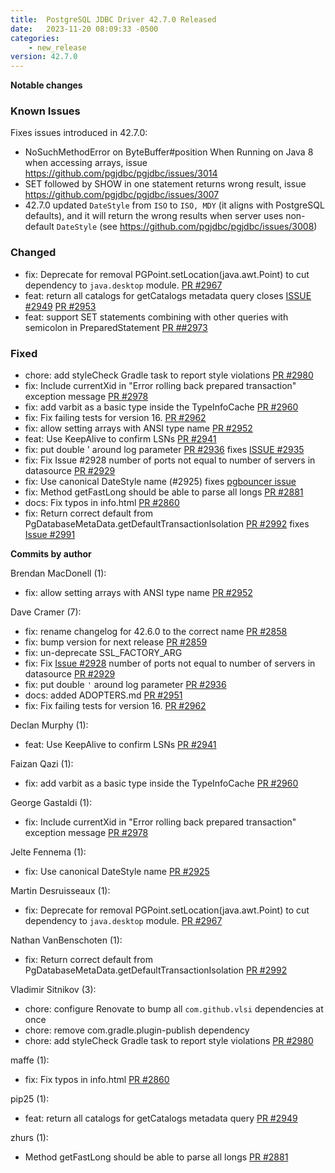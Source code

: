 ```yaml
---
title:  PostgreSQL JDBC Driver 42.7.0 Released
date:   2023-11-20 08:09:33 -0500
categories:
    - new_release
version: 42.7.0
---
```

**Notable changes**

### Known Issues
Fixes issues introduced in 42.7.0:
* NoSuchMethodError on ByteBuffer#position When Running on Java 8  when accessing arrays, issue https://github.com/pgjdbc/pgjdbc/issues/3014
* SET followed by SHOW in one statement returns wrong result, issue https://github.com/pgjdbc/pgjdbc/issues/3007
* 42.7.0 updated `DateStyle` from `ISO` to `ISO, MDY` (it aligns with PostgreSQL defaults), and it will return the
  wrong results when server uses non-default `DateStyle` (see https://github.com/pgjdbc/pgjdbc/issues/3008)


### Changed
* fix: Deprecate for removal PGPoint.setLocation(java.awt.Point) to cut dependency to `java.desktop` module. [PR #2967](https://github.com/pgjdbc/pgjdbc/pull/2967)
* feat: return all catalogs for getCatalogs metadata query closes [ISSUE #2949](https://github.com/pgjdbc/pgjdbc/issues/2949) [PR #2953](https://github.com/pgjdbc/pgjdbc/pull/2953)
* feat: support SET statements combining with other queries with semicolon in PreparedStatement [PR ##2973](https://github.com/pgjdbc/pgjdbc/pull/2973)

### Fixed
* chore: add styleCheck Gradle task to report style violations [PR #2980](https://github.com/pgjdbc/pgjdbc/pull/2980)
* fix: Include currentXid in "Error rolling back prepared transaction" exception message [PR #2978](https://github.com/pgjdbc/pgjdbc/pull/2978)
* fix: add varbit as a basic type inside the TypeInfoCache [PR #2960](https://github.com/pgjdbc/pgjdbc/pull/2960)
* fix: Fix failing tests for version 16.  [PR #2962](https://github.com/pgjdbc/pgjdbc/pull/2962)
* fix: allow setting arrays with ANSI type name [PR #2952](https://github.com/pgjdbc/pgjdbc/pull/2952)
* feat: Use KeepAlive to confirm LSNs [PR #2941](https://github.com/pgjdbc/pgjdbc/pull/2941)
* fix: put double ' around log parameter [PR #2936](https://github.com/pgjdbc/pgjdbc/pull/2936) fixes [ISSUE #2935](https://github.com/pgjdbc/pgjdbc/issues/2935)
* fix: Fix Issue #2928 number of ports not equal to number of servers in datasource [PR #2929](https://github.com/pgjdbc/pgjdbc/pull/2929)
* fix: Use canonical DateStyle name (#2925) fixes [pgbouncer issue](https://github.com/pgbouncer/pgbouncer/issues/776)
* fix: Method getFastLong should be able to parse all longs [PR #2881](https://github.com/pgjdbc/pgjdbc/pull/2881)
* docs: Fix typos in info.html [PR #2860](https://github.com/pgjdbc/pgjdbc/pull/2860)
* fix: Return correct default from PgDatabaseMetaData.getDefaultTransactionIsolation [PR #2992](https://github.com/pgjdbc/pgjdbc/pull/2992) fixes [Issue #2991](https://github.com/pgjdbc/pgjdbc/issues/2991)

<!--more-->

**Commits by author**

Brendan MacDonell (1):  
* fix: allow setting arrays with ANSI type name [PR #2952](https://github.com/pgjdbc/pgjdbc/pull/2952)

Dave Cramer (7):  
* fix: rename changelog for 42.6.0 to the correct name [PR #2858](https://github.com/pgjdbc/pgjdbc/pull/2858)  
* fix: bump version for next release [PR #2859](https://github.com/pgjdbc/pgjdbc/pull/2859)  
* fix: un-deprecate SSL_FACTORY_ARG  
* fix: Fix [Issue #2928](https://github.com/pgjdbc/pgjdbc/issues/2928) number of ports not equal to number of servers in datasource [PR #2929](https://github.com/pgjdbc/pgjdbc/pull/2859)  
* fix: put double `'` around log parameter [PR #2936](https://github.com/pgjdbc/pgjdbc/pull/2936)  
* docs: added ADOPTERS.md [PR #2951](https://github.com/pgjdbc/pgjdbc/pull/2951)  
* fix: Fix failing tests for version 16.  [PR #2962](https://github.com/pgjdbc/pgjdbc/pull/2962)  

Declan Murphy (1):  
* feat: Use KeepAlive to confirm LSNs [PR #2941](https://github.com/pgjdbc/pgjdbc/pull/2941)

Faizan Qazi (1):  
* fix: add varbit as a basic type inside the TypeInfoCache [PR #2960](https://github.com/pgjdbc/pgjdbc/pull/2960)

George Gastaldi (1):  
* fix: Include currentXid in "Error rolling back prepared transaction" exception message [PR #2978](https://github.com/pgjdbc/pgjdbc/pull/2978)

Jelte Fennema (1):  
* fix: Use canonical DateStyle name [PR #2925](https://github.com/pgjdbc/pgjdbc/pull/2925)

Martin Desruisseaux (1):  
* fix: Deprecate for removal PGPoint.setLocation(java.awt.Point) to cut dependency to `java.desktop` module. [PR #2967](https://github.com/pgjdbc/pgjdbc/pull/2967)

Nathan VanBenschoten (1):
* fix: Return correct default from PgDatabaseMetaData.getDefaultTransactionIsolation [PR #2992](https://github.com/pgjdbc/pgjdbc/pull/2992)

Vladimir Sitnikov (3):  
* chore: configure Renovate to bump all `com.github.vlsi` dependencies at once  
* chore: remove com.gradle.plugin-publish dependency  
* chore: add styleCheck Gradle task to report style violations [PR #2980](https://github.com/pgjdbc/pgjdbc/pull/2980)  

maffe (1):  
* fix: Fix typos in info.html [PR #2860](https://github.com/pgjdbc/pgjdbc/pull/2860)

pip25 (1):  
* feat: return all catalogs for getCatalogs metadata query [PR #2949](https://github.com/pgjdbc/pgjdbc/pull/2949)

zhurs (1):  
* Method getFastLong should be able to parse all longs [PR #2881](https://github.com/pgjdbc/pgjdbc/pull/2881)
